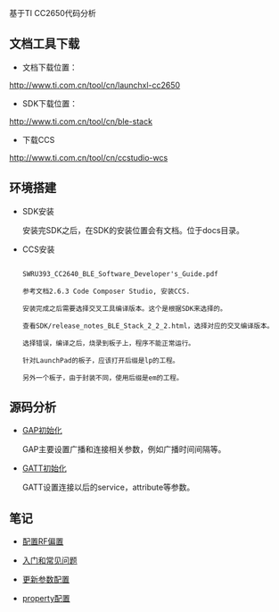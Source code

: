 基于TI CC2650代码分析

## 文档工具下载

* 文档下载位置：

http://www.ti.com.cn/tool/cn/launchxl-cc2650

* SDK下载位置：

http://www.ti.com.cn/tool/cn/ble-stack

* 下载CCS

http://www.ti.com.cn/tool/cn/ccstudio-wcs

## 环境搭建

* SDK安装

	安装完SDK之后，在SDK的安装位置会有文档。位于docs目录。

* CCS安装


	```

	SWRU393_CC2640_BLE_Software_Developer's_Guide.pdf
	
	参考文档2.6.3 Code Composer Studio, 安装CCS.
	
	安装完成之后需要选择交叉工具编译版本。这个是根据SDK来选择的。
	
	查看SDK/release_notes_BLE_Stack_2_2_2.html，选择对应的交叉编译版本。
	
	选择错误，编译之后，烧录到板子上，程序不能正常运行。
	
	针对LaunchPad的板子，应该打开后缀是lp的工程。
	
	另外一个板子，由于封装不同，使用后缀是em的工程。

	```

## 源码分析

* [GAP初始化](./GAP初始化.md)

	GAP主要设置广播和连接相关参数，例如广播时间间隔等。

* [GATT初始化](./GATT初始化.md)

	GATT设置连接以后的service，attribute等参数。

## 笔记

* [配置RF偏置](./配置RF偏置.md)

* [入门和常见问题](https://e2echina.ti.com/question_answer/w/faq/553.cc2640r2f-cc2640-cc2650)

* [更新参数配置](./update_parameter.md)

* [property配置](./property配置.md)
